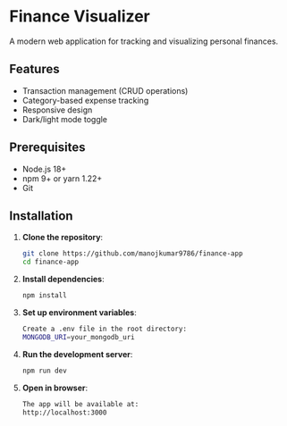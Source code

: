 # Finance Visualizer

A modern web application for tracking and visualizing personal finances.

## Features

- Transaction management (CRUD operations)
- Category-based expense tracking
- Responsive design
- Dark/light mode toggle

## Prerequisites

- Node.js 18+
- npm 9+ or yarn 1.22+
- Git

## Installation

1. **Clone the repository**:
   ```bash
   git clone https://github.com/manojkumar9786/finance-app
   cd finance-app

2. **Install dependencies**:
   ```bash
   npm install

3. **Set up environment variables**:
   ```bash
   Create a .env file in the root directory:
   MONGODB_URI=your_mongodb_uri

4. **Run the development server**:
   ```bash
   npm run dev

5. **Open in browser**:
   ```bash
   The app will be available at:
   http://localhost:3000

